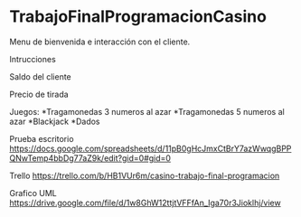 # TrabajoFinalProgramacionCasino

Menu de bienvenida e interacción con el cliente.

Intrucciones

Saldo del cliente

Precio de tirada 

Juegos: 
*Tragamonedas 3 numeros al azar
*Tragamonedas 5 numeros al azar
*Blackjack
*Dados

Prueba escritorio
https://docs.google.com/spreadsheets/d/11pB0gHcJmxCtBrY7azWwqgBPPQNwTemp4bbDg77aZ9k/edit?gid=0#gid=0

Trello
https://trello.com/b/HB1VUr6m/casino-trabajo-final-programacion

Grafico UML
https://drive.google.com/file/d/1w8GhW12ttjtVFFfAn_Iga70r3Jioklhj/view
